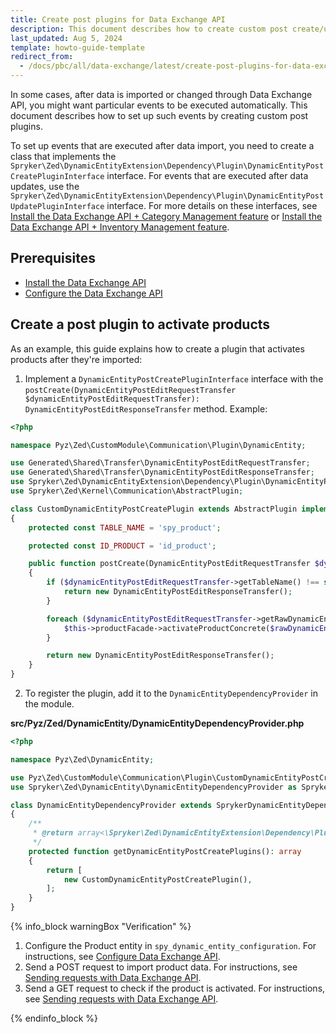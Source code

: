```yaml
---
title: Create post plugins for Data Exchange API
description: This document describes how to create custom post create/update plugin for the Data Exchange API.
last_updated: Aug 5, 2024
template: howto-guide-template
redirect_from:
  - /docs/pbc/all/data-exchange/latest/create-post-plugins-for-data-exchange-api.html
---
```


In some cases, after data is imported or changed through Data Exchange API, you might want particular events to be executed automatically. This document describes how to set up such events by creating custom post plugins.

To set up events that are executed after data import, you need to create a class that implements the `Spryker\Zed\DynamicEntityExtension\Dependency\Plugin\DynamicEntityPostCreatePluginInterface` interface. For events that are executed after data updates, use the `Spryker\Zed\DynamicEntityExtension\Dependency\Plugin\DynamicEntityPostUpdatePluginInterface` interface. For more details on these interfaces, see [Install the Data Exchange API + Category Management feature](/docs/pbc/all/data-exchange/{{page.version}}/install-and-upgrade/install-the-data-exchange-api-category-management-feature.html) or [Install the Data Exchange API + Inventory Management feature](/docs/pbc/all/data-exchange/{{page.version}}/install-and-upgrade/install-the-data-exchange-api-inventory-management-feature.html).


## Prerequisites  

- [Install the Data Exchange API](/docs/pbc/all/data-exchange/{{page.version}}/install-and-upgrade/install-the-data-exchange-api.html)
- [Configure the Data Exchange API](/docs/pbc/all/data-exchange/{{page.version}}/configure-data-exchange-api.html)


## Create a post plugin to activate products

As an example, this guide explains how to create a plugin that activates products after they're imported:

1. Implement a `DynamicEntityPostCreatePluginInterface` interface with the `postCreate(DynamicEntityPostEditRequestTransfer $dynamicEntityPostEditRequestTransfer): DynamicEntityPostEditResponseTransfer` method. Example:

```php
<?php

namespace Pyz\Zed\CustomModule\Communication\Plugin\DynamicEntity;

use Generated\Shared\Transfer\DynamicEntityPostEditRequestTransfer;
use Generated\Shared\Transfer\DynamicEntityPostEditResponseTransfer;
use Spryker\Zed\DynamicEntityExtension\Dependency\Plugin\DynamicEntityPostCreatePluginInterface;
use Spryker\Zed\Kernel\Communication\AbstractPlugin;

class CustomDynamicEntityPostCreatePlugin extends AbstractPlugin implements DynamicEntityPostCreatePluginInterface
{
    protected const TABLE_NAME = 'spy_product';

    protected const ID_PRODUCT = 'id_product';

    public function postCreate(DynamicEntityPostEditRequestTransfer $dynamicEntityPostEditRequestTransfer): DynamicEntityPostEditResponseTransfer
    {
        if ($dynamicEntityPostEditRequestTransfer->getTableName() !== static::TABLE_NAME) {
            return new DynamicEntityPostEditResponseTransfer();
        }

        foreach ($dynamicEntityPostEditRequestTransfer->getRawDynamicEntities() as $rawDynamicEntity) {
            $this->productFacade->activateProductConcrete($rawDynamicEntity->getFields()[static::ID_PRODUCT]);
        }

        return new DynamicEntityPostEditResponseTransfer();
    }
}
```

2. To register the plugin, add it to the `DynamicEntityDependencyProvider` in the module.

**src/Pyz/Zed/DynamicEntity/DynamicEntityDependencyProvider.php**

```php
<?php

namespace Pyz\Zed\DynamicEntity;

use Pyz\Zed\CustomModule\Communication\Plugin\CustomDynamicEntityPostCreatePlugin;
use Spryker\Zed\DynamicEntity\DynamicEntityDependencyProvider as SprykerDynamicEntityDependencyProvider;

class DynamicEntityDependencyProvider extends SprykerDynamicEntityDependencyProvider
{
    /**
     * @return array<\Spryker\Zed\DynamicEntityExtension\Dependency\Plugin\DynamicEntityPostCreatePluginInterface>
     */
    protected function getDynamicEntityPostCreatePlugins(): array
    {
        return [
            new CustomDynamicEntityPostCreatePlugin(),
        ];
    }
}
```

{% info_block warningBox "Verification" %}

1. Configure the Product entity in `spy_dynamic_entity_configuration`. For instructions, see [Configure Data Exchange API](/docs/pbc/all/data-exchange/{{page.version}}/configure-data-exchange-api.html).
2. Send a POST request to import product data. For instructions, see [Sending requests with Data Exchange API](/docs/pbc/all/data-exchange/{{page.version}}/sending-requests-with-data-exchange-api.html).
3. Send a GET request to check if the product is activated. For instructions, see [Sending requests with Data Exchange API](/docs/pbc/all/data-exchange/{{page.version}}/sending-requests-with-data-exchange-api.html).

{% endinfo_block %}

